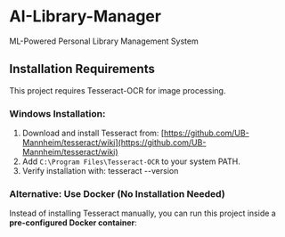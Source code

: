 # AI-Library-Manager
ML-Powered Personal Library Management System


## Installation Requirements
This project requires Tesseract-OCR for image processing.

### Windows Installation:
1. Download and install Tesseract from:
   [https://github.com/UB-Mannheim/tesseract/wiki](https://github.com/UB-Mannheim/tesseract/wiki)
2. Add `C:\Program Files\Tesseract-OCR` to your system PATH.
3. Verify installation with: tesseract --version

### Alternative: Use Docker (No Installation Needed)
Instead of installing Tesseract manually, you can run this project inside a **pre-configured Docker container**:
